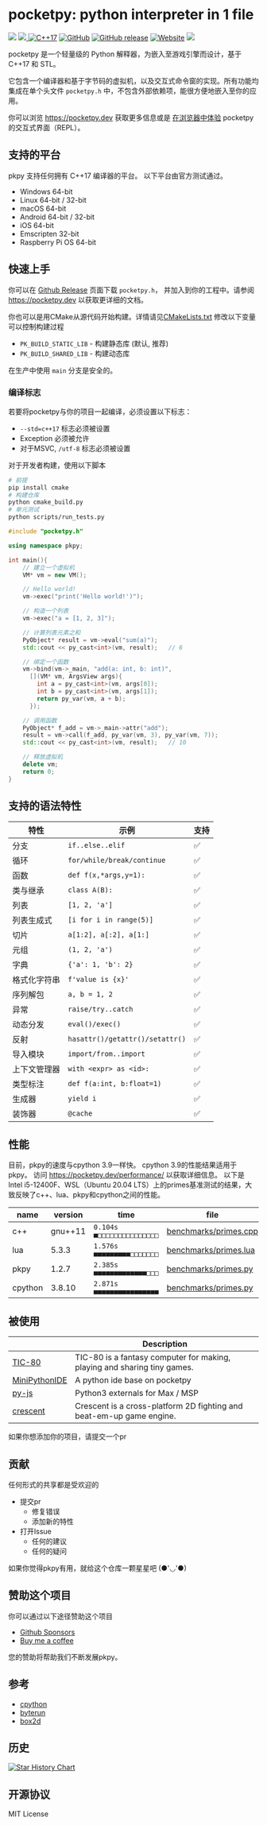 # pocketpy: python interpreter in 1 file

<p>
<a title="Build" href="https://github.com/pocketpy/pocketpy/actions/workflows" ><img src="https://github.com/pocketpy/pocketpy/actions/workflows/main.yml/badge.svg" /></a>
<a href="https://codecov.io/gh/pocketpy/pocketpy" > 
 <img src="https://codecov.io/gh/pocketpy/pocketpy/branch/main/graph/badge.svg?token=TI9KAFL0RG"/> 
 </a>
<a href="https://en.wikipedia.org/wiki/C%2B%2B#Standardization">
<img alt="C++17" src="https://img.shields.io/badge/C%2B%2B-17-blue.svg"></a>
<a href="https://github.com/blueloveth/pocketpy/blob/main/LICENSE">
<img alt="GitHub" src="https://img.shields.io/github/license/blueloveth/pocketpy.svg?color=blue"></a>
<a href="https://github.com/blueloveth/pocketpy/releases">
<img alt="GitHub release" src="https://img.shields.io/github/release/blueloveth/pocketpy.svg"></a>
<!-- docs -->
<a href="https://pocketpy.dev">
<img alt="Website" src="https://img.shields.io/website/https/pocketpy.dev.svg?down_color=red&down_message=offline&up_color=blue&up_message=online"></a>
<a title="Discord" href="https://discord.gg/WWaq72GzXv" >
<img src="https://img.shields.io/discord/1048978026131640390.svg" /></a>
</p>

pocketpy 是一个轻量级的 Python 解释器，为嵌入至游戏引擎而设计，基于 C++17 和 STL。

它包含一个编译器和基于字节码的虚拟机，以及交互式命令窗的实现。所有功能均集成在单个头文件 `pocketpy.h` 中，不包含外部依赖项，能很方便地嵌入至你的应用。

你可以浏览 https://pocketpy.dev 获取更多信息或是 [在浏览器中体验](https://pocketpy.dev/static/web/) pocketpy 的交互式界面（REPL）。

## 支持的平台

pkpy 支持任何拥有 C++17 编译器的平台。
以下平台由官方测试通过。

+ Windows 64-bit
+ Linux 64-bit / 32-bit
+ macOS 64-bit
+ Android 64-bit / 32-bit
+ iOS 64-bit
+ Emscripten 32-bit
+ Raspberry Pi OS 64-bit

## 快速上手

你可以在 [Github Release](https://github.com/pocketpy/pocketpy/releases) 页面下载 `pocketpy.h`，
并加入到你的工程中。请参阅 https://pocketpy.dev 以获取更详细的文档。

你也可以是用CMake从源代码开始构建。详情请见[CMakeLists.txt](https://github.com/pocketpy/pocketpy/blob/main/CMakeLists.txt)
修改以下变量可以控制构建过程
+ `PK_BUILD_STATIC_LIB` - 构建静态库 (默认, 推荐)
+ `PK_BUILD_SHARED_LIB` - 构建动态库

在生产中使用 `main` 分支是安全的。

### 编译标志

若要将pocketpy与你的项目一起编译，必须设置以下标志：

+ `--std=c++17` 标志必须被设置
+ Exception 必须被允许
+ 对于MSVC, `/utf-8` 标志必须被设置

对于开发者构建，使用以下脚本
```bash
# 前提
pip install cmake
# 构建仓库
python cmake_build.py
# 单元测试
python scripts/run_tests.py
```

```cpp
#include "pocketpy.h"

using namespace pkpy;

int main(){
    // 建立一个虚拟机
    VM* vm = new VM();

    // Hello world!
    vm->exec("print('Hello world!')");

    // 构造一个列表
    vm->exec("a = [1, 2, 3]");

    // 计算列表元素之和
    PyObject* result = vm->eval("sum(a)");
    std::cout << py_cast<int>(vm, result);   // 6

    // 绑定一个函数
    vm->bind(vm->_main, "add(a: int, b: int)",
      [](VM* vm, ArgsView args){
        int a = py_cast<int>(vm, args[0]);
        int b = py_cast<int>(vm, args[1]);
        return py_var(vm, a + b);
      });

    // 调用函数
    PyObject* f_add = vm->_main->attr("add");
    result = vm->call(f_add, py_var(vm, 3), py_var(vm, 7));
    std::cout << py_cast<int>(vm, result);   // 10

    // 释放虚拟机
    delete vm;
    return 0;
}
```

## 支持的语法特性

| 特性         | 示例                            | 支持 |
| ------------ | ------------------------------- | ---- |
| 分支         | `if..else..elif`                | ✅ |
| 循环         | `for/while/break/continue`      | ✅ |
| 函数         | `def f(x,*args,y=1):`           | ✅ |
| 类与继承     | `class A(B):`                   | ✅ |
| 列表         | `[1, 2, 'a']`                   | ✅ |
| 列表生成式   | `[i for i in range(5)]`         | ✅ |
| 切片         | `a[1:2], a[:2], a[1:]`          | ✅ |
| 元组         | `(1, 2, 'a')`                   | ✅ |
| 字典         | `{'a': 1, 'b': 2}`              | ✅ |
| 格式化字符串 | `f'value is {x}'`               | ✅ |
| 序列解包     | `a, b = 1, 2`                   | ✅ |
| 异常         | `raise/try..catch`              | ✅ |
| 动态分发     | `eval()/exec()`                 | ✅ |
| 反射         | `hasattr()/getattr()/setattr()` | ✅ |
| 导入模块     | `import/from..import`           | ✅ |
| 上下文管理器 | `with <expr> as <id>:`          | ✅ |
| 类型标注     | `def f(a:int, b:float=1)`      | ✅ |
| 生成器       | `yield i`                       | ✅ |
| 装饰器       | `@cache`                        | ✅ |

## 性能

目前，pkpy的速度与cpython 3.9一样快。
cpython 3.9的性能结果适用于pkpy。
访问 https://pocketpy.dev/performance/ 以获取详细信息。
以下是 Intel i5-12400F、WSL（Ubuntu 20.04 LTS）上的primes基准测试的结果，大致反映了c++、lua、pkpy和cpython之间的性能。

| name | version | time | file |
| ---- | ---- | ---- | ---- |
| c++ | gnu++11 | `0.104s ■□□□□□□□□□□□□□□□` | [benchmarks/primes.cpp](https://github.com/pocketpy/pocketpy/blob/9481d653b60b81f4590a4d48f2be496f6962261e/benchmarks/primes.cpp) |
| lua | 5.3.3 | `1.576s ■■■■■■■■■□□□□□□□` | [benchmarks/primes.lua](https://github.com/pocketpy/pocketpy/blob/9481d653b60b81f4590a4d48f2be496f6962261e/benchmarks/primes.lua) |
| pkpy | 1.2.7 | `2.385s ■■■■■■■■■■■■■□□□` | [benchmarks/primes.py](https://github.com/pocketpy/pocketpy/blob/9481d653b60b81f4590a4d48f2be496f6962261e/benchmarks/primes.py) |
| cpython | 3.8.10 | `2.871s ■■■■■■■■■■■■■■■■` | [benchmarks/primes.py](https://github.com/pocketpy/pocketpy/blob/9481d653b60b81f4590a4d48f2be496f6962261e/benchmarks/primes.py) |

## 被使用

|                                                                 | Description                                                              |
|-----------------------------------------------------------------|--------------------------------------------------------------------------|
| [TIC-80](https://github.com/nesbox/TIC-80)                      | TIC-80 is a fantasy computer for making, playing and sharing tiny games. |
| [MiniPythonIDE](https://github.com/CU-Production/MiniPythonIDE) | A python ide base on pocketpy                                            |
| [py-js](https://github.com/shakfu/py-js)                        | Python3 externals for Max / MSP                                          |
| [crescent](https://github.com/chukobyte/crescent)               | Crescent is a cross-platform 2D fighting and beat-em-up game engine.     |

如果你想添加你的项目，请提交一个pr

## 贡献

任何形式的共享都是受欢迎的

- 提交pr
  - 修复错误
  - 添加新的特性
- 打开Issue
  - 任何的建议
  - 任何的疑问

如果你觉得pkpy有用，就给这个仓库一颗星星吧 (●'◡'●)

## 赞助这个项目

你可以通过以下途径赞助这个项目

+ [Github Sponsors](https://github.com/sponsors/blueloveTH)
+ [Buy me a coffee](https://www.buymeacoffee.com/blueloveth)

您的赞助将帮助我们不断发展pkpy。

## 参考

+ [cpython](https://github.com/python/cpython)
+ [byterun](http://qingyunha.github.io/taotao/)
+ [box2d](https://box2d.org/)

## 历史

[![Star History Chart](https://api.star-history.com/svg?repos=blueloveth/pocketpy&type=Date)](https://star-history.com/#blueloveth/pocketpy&Date)

## 开源协议

MIT License
